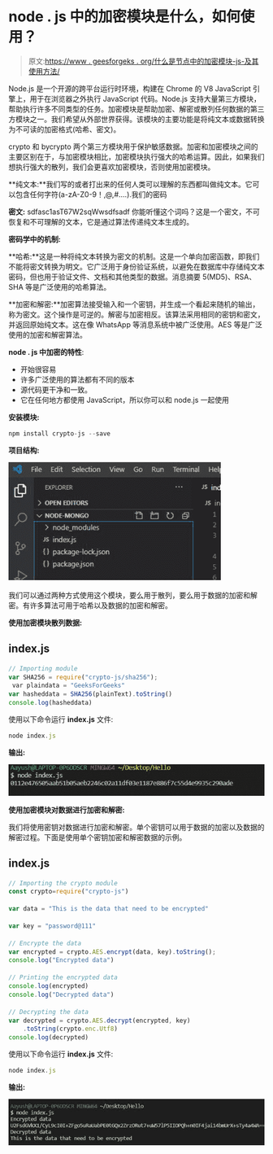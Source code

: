 # node . js 中的加密模块是什么，如何使用？

> 原文:[https://www . geesforgeks . org/什么是节点中的加密模块-js-及其使用方法/](https://www.geeksforgeeks.org/what-is-crypto-module-in-node-js-and-how-it-is-used/)

Node.js 是一个开源的跨平台运行时环境，构建在 Chrome 的 V8 JavaScript 引擎上，用于在浏览器之外执行 JavaScript 代码。Node.js 支持大量第三方模块，帮助执行许多不同类型的任务。加密模块是帮助加密、解密或散列任何数据的第三方模块之一。我们希望从外部世界获得。该模块的主要功能是将纯文本或数据转换为不可读的加密格式(哈希、密文)。

crypto 和 bycrypto 两个第三方模块用于保护敏感数据。加密和加密模块之间的主要区别在于，与加密模块相比，加密模块执行强大的哈希运算。因此，如果我们想执行强大的散列，我们会更喜欢加密模块，否则使用加密模块。

**纯文本:**我们写的或者打出来的任何人类可以理解的东西都叫做纯文本。它可以包含任何字符(a-zA-Z0-9！,@,#….).我们的密码

**密文:** sdfasc1asT67W2sqWwsdfsadf 你能听懂这个词吗？这是一个密文，不可恢复和不可理解的文本，它是通过算法传递纯文本生成的。

**密码学中的机制:**

**哈希:**这是一种将纯文本转换为密文的机制。这是一个单向加密函数，即我们不能将密文转换为明文。它广泛用于身份验证系统，以避免在数据库中存储纯文本密码，但也用于验证文件、文档和其他类型的数据。消息摘要 5(MD5)、RSA、SHA 等是广泛使用的哈希算法。

**加密和解密:**加密算法接受输入和一个密钥，并生成一个看起来随机的输出，称为密文。这个操作是可逆的。解密与加密相反。该算法采用相同的密钥和密文，并返回原始纯文本。这在像 WhatsApp 等消息系统中被广泛使用。AES 等是广泛使用的加密和解密算法。

**node . js 中加密的特性**:

*   开始很容易
*   许多广泛使用的算法都有不同的版本
*   源代码更干净和一致。
*   它在任何地方都使用 JavaScript，所以你可以和 node.js 一起使用

**安装模块:**

```js
npm install crypto-js --save
```

**项目结构:**

![](img/680c11a4a464432626c22f3eee5f7f10.png)

我们可以通过两种方式使用这个模块，要么用于散列，要么用于数据的加密和解密。有许多算法可用于哈希以及数据的加密和解密。

**使用加密模块散列数据:**

## index.js

```js
// Importing module
var SHA256 = require("crypto-js/sha256");
 var plaindata = "GeeksForGeeks"
var hasheddata = SHA256(plainText).toString()
console.log(hasheddata)
```

使用以下命令运行 **index.js** 文件:

```js
node index.js
```

**输出:**

![](img/f01d0e4e6f7080ab18976212f40778e5.png)

**使用加密模块对数据进行加密和解密:**

我们将使用密钥对数据进行加密和解密。单个密钥可以用于数据的加密以及数据的解密过程。下面是使用单个密钥加密和解密数据的示例。

## index.js

```js
// Importing the crypto module
const crypto=require("crypto-js")

var data = "This is the data that need to be encrypted"

var key = "password@111"

// Encrypte the data
var encrypted = crypto.AES.encrypt(data, key).toString();
console.log("Encrypted data")

// Printing the encrypted data
console.log(encrypted)
console.log("Decrypted data")

// Decrypting the data
var decrypted = crypto.AES.decrypt(encrypted, key)
    .toString(crypto.enc.Utf8)
console.log(decrypted)
```

使用以下命令运行 **index.js** 文件:

```js
node index.js
```

**输出:**

![](img/fc826ac52f66d0fd826ed8f3c50ac82b.png)